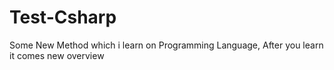 # Test-Csharp
Some New Method which i learn on Programming Language, After you learn it comes new overview
